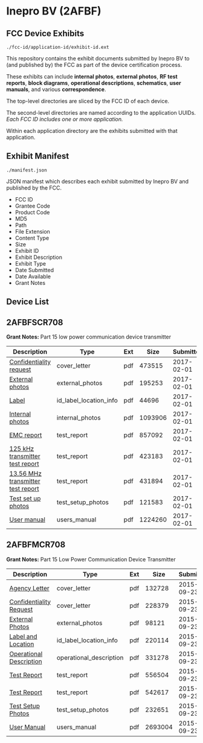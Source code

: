 # Inepro BV (2AFBF)
## FCC Device Exhibits

```
./fcc-id/application-id/exhibit-id.ext
```

This repository contains the exhibit documents submitted by Inepro BV to (and published by) the FCC as part of the device certification process.

These exhibits can include **internal photos**, **external photos**, **RF test reports**, **block diagrams**, **operational descriptions**, **schematics**, **user manuals**, and various **correspondence**.

The top-level directories are sliced by the FCC ID of each device.

The second-level directories are named according to the application UUIDs. *Each FCC ID includes one or more application.*

Within each application directory are the exhibits submitted with that application. 

## Exhibit Manifest

```
./manifest.json
```

JSON manifest which describes each exhibit submitted by Inepro BV and published by the FCC.

- FCC ID
- Grantee Code
- Product Code
- MD5
- Path
- File Extension
- Content Type
- Size
- Exhibit ID
- Exhibit Description
- Exhibit Type
- Date Submitted
- Date Available
- Grant Notes

## Device List
## 2AFBFSCR708
**Grant Notes:** Part 15 low power communication device transmitter

| Description | Type | Ext | Size | Submitted | Available |
| ----------- | ---- | --- | ---- | --------- | --------- |
| [Confidentiality request](2AFBFSCR708/918100e985d146ed5c3d18d0580040d6/3274029.pdf) | cover_letter | pdf | 473515 | 2017-02-01 | 2017-02-01 |
| [External photos](2AFBFSCR708/918100e985d146ed5c3d18d0580040d6/3274037.pdf) | external_photos | pdf | 195253 | 2017-02-01 | 2017-02-01 |
| [Label](2AFBFSCR708/918100e985d146ed5c3d18d0580040d6/3274039.pdf) | id_label_location_info | pdf | 44696 | 2017-02-01 | 2017-02-01 |
| [Internal photos](2AFBFSCR708/918100e985d146ed5c3d18d0580040d6/3274038.pdf) | internal_photos | pdf | 1093906 | 2017-02-01 | 2017-02-01 |
| [EMC report](2AFBFSCR708/918100e985d146ed5c3d18d0580040d6/3274033.pdf) | test_report | pdf | 857092 | 2017-02-01 | 2017-02-01 |
| [125 kHz transmitter test report](2AFBFSCR708/918100e985d146ed5c3d18d0580040d6/3274034.pdf) | test_report | pdf | 423183 | 2017-02-01 | 2017-02-01 |
| [13.56 MHz transmitter test report](2AFBFSCR708/918100e985d146ed5c3d18d0580040d6/3274035.pdf) | test_report | pdf | 431894 | 2017-02-01 | 2017-02-01 |
| [Test set up photos](2AFBFSCR708/918100e985d146ed5c3d18d0580040d6/3274036.pdf) | test_setup_photos | pdf | 121583 | 2017-02-01 | 2017-02-01 |
| [User manual](2AFBFSCR708/918100e985d146ed5c3d18d0580040d6/3274040.pdf) | users_manual | pdf | 1224260 | 2017-02-01 | 2017-02-01 |
## 2AFBFMCR708
**Grant Notes:** Part 15 Low Power Communication Device Transmitter

| Description | Type | Ext | Size | Submitted | Available |
| ----------- | ---- | --- | ---- | --------- | --------- |
| [Agency Letter](2AFBFMCR708/02609c81f7f782eb2738d98b05bedbf9/2758684.pdf) | cover_letter | pdf | 132728 | 2015-09-23 | 2015-09-23 |
| [Confidentiality Request](2AFBFMCR708/02609c81f7f782eb2738d98b05bedbf9/2758685.pdf) | cover_letter | pdf | 228379 | 2015-09-23 | 2015-09-23 |
| [External Photos](2AFBFMCR708/02609c81f7f782eb2738d98b05bedbf9/2758686.pdf) | external_photos | pdf | 98121 | 2015-09-23 | 2015-09-23 |
| [Label and Location](2AFBFMCR708/02609c81f7f782eb2738d98b05bedbf9/2758687.pdf) | id_label_location_info | pdf | 220114 | 2015-09-23 | 2015-09-23 |
| [Operational Description](2AFBFMCR708/02609c81f7f782eb2738d98b05bedbf9/2758689.pdf) | operational_description | pdf | 331278 | 2015-09-23 | 2015-09-23 |
| [Test Report](2AFBFMCR708/02609c81f7f782eb2738d98b05bedbf9/2758691.pdf) | test_report | pdf | 556504 | 2015-09-23 | 2015-09-23 |
| [Test Report](2AFBFMCR708/02609c81f7f782eb2738d98b05bedbf9/2758692.pdf) | test_report | pdf | 542617 | 2015-09-23 | 2015-09-23 |
| [Test Setup Photos](2AFBFMCR708/02609c81f7f782eb2738d98b05bedbf9/2758693.pdf) | test_setup_photos | pdf | 232651 | 2015-09-23 | 2015-09-23 |
| [User Manual](2AFBFMCR708/02609c81f7f782eb2738d98b05bedbf9/2758694.pdf) | users_manual | pdf | 2693004 | 2015-09-23 | 2015-09-23 |
